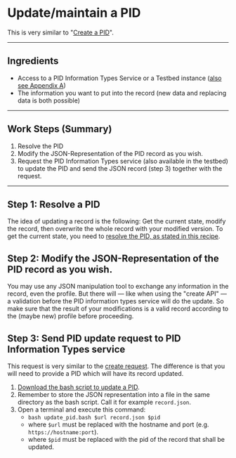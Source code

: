 # Update/maintain a PID

This is very similar to "[Create a PID](./create.md)".

---

## Ingredients

- Access to a PID Information Types Service or a Testbed instance ([also see Appendix A](./appendix_pit.md))
- The information you want to put into the record (new data and replacing data is both possible)

---

## Work Steps (Summary)

1. Resolve the PID
2. Modify the JSON-Representation of the PID record as you wish.
3. Request the PID Information Types service (also available in the testbed) to update the PID and send the JSON record (step 3) together with the request.

---

## Step 1: Resolve a PID

The idea of updating a record is the following: Get the current state, modify the record, then overwrite the whole record with your modified version. To get the current state, you need to [resolve the PID, as stated in this recipe](./resolve.md).

## Step 2: Modify the JSON-Representation of the PID record as you wish.

You may use any JSON manipulation tool to exchange any information in the record, even the profile. But there will — like when using the "create API" — a validation before the PID information types service will do the update. So make sure that the result of your modifications is a valid record according to the (maybe new) profile before proceeding.

## Step 3: Send PID update request to PID Information Types service

This request is very similar to the [create request](./create.md). The difference is that you will need to provide a PID which will have its record updated.

1. [Download the bash script to update a PID](./update_pid.bash).
2. Remember to store the JSON representation into a file in the same directory as the bash script. Call it for example `record.json`.
3. Open a terminal and execute this command:
    - `bash update_pid.bash $url record.json $pid`
    - where `$url` must be replaced with the hostname and port (e.g. `https://hostname:port`).
    - where `$pid` must be replaced with the pid of the record that shall be updated.
